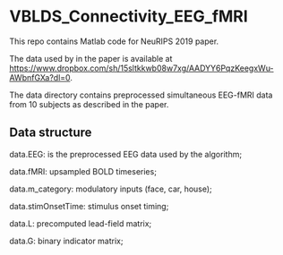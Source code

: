 # VBLDS_Connectivity_EEG_fMRI
This repo contains Matlab code for NeuRIPS 2019 paper. 

The data used by in the paper is available at https://www.dropbox.com/sh/15sltkkwb08w7xg/AADYY6PqzKeegxWu-AWbnfGXa?dl=0.

The data directory contains preprocessed simultaneous EEG-fMRI data from 10 subjects as described in the paper.

## Data structure
data.EEG: is the preprocessed EEG data used by the algorithm;

data.fMRI: upsampled BOLD timeseries;

data.m_category: modulatory inputs (face, car, house);

data.stimOnsetTime: stimulus onset timing;

data.L: precomputed lead-field matrix;

data.G: binary indicator matrix;
